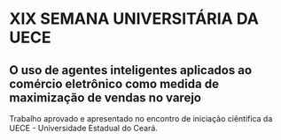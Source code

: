 # ﻿﻿XIX SEMANA UNIVERSITÁRIA DA UECE

## ﻿﻿O uso de agentes inteligentes aplicados ao comércio eletrônico como medida de maximização de vendas no varejo

Trabalho aprovado e apresentado no encontro de iniciação ciêntifica da UECE - Universidade Estadual do Ceará.